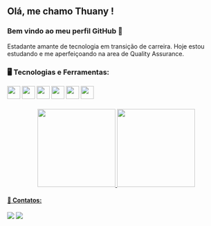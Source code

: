 ## Olá, me chamo Thuany ! 
### Bem vindo ao meu perfil GitHub 👋

Estadante amante de tecnologia em transição de carreira. Hoje estou estudando e me aperfeiçoando na area de Quality Assurance.

### 🖥️ Tecnologias e Ferramentas: 
<div>
  <img src="https://cdn.jsdelivr.net/gh/devicons/devicon/icons/html5/html5-original.svg" width="30" height="30"/> 
  <img src="https://cdn.jsdelivr.net/gh/devicons/devicon/icons/css3/css3-original.svg" width="30" height="30"/> 
  <img src="https://cdn.jsdelivr.net/gh/devicons/devicon/icons/javascript/javascript-original.svg" width="30" height="30"/> 
  <img src="https://cdn.jsdelivr.net/gh/devicons/devicon/icons/python/python-original.svg" width="30" height="30"/>
  <img src="https://cdn.jsdelivr.net/gh/devicons/devicon/icons/mysql/mysql-original.svg" width="30" height="30"/> 
  <img src="https://cdn.jsdelivr.net/gh/devicons/devicon/icons/jupyter/jupyter-original-wordmark.svg" width="30" height="30"/>      
</div>
  
####

<div align="center">
  <a href="https://github.com/thuanyvermelho">
  <img height="180em" src="https://github-readme-stats.vercel.app/api?username=thuanyvermelho&show_icons=true&theme=aura&include_all_commits=true&count_private=true"/>
  <img height="180em" src="https://github-readme-stats.vercel.app/api/top-langs/?username=thuanyvermelho&layout=compact&langs_count=7&theme=aura"/>
</div>

####
   
#### 📩 Contatos:

<div>
<a href ="mailto:thuanyvermelho@gmail.com"><img src="https://img.shields.io/badge/Gmail-D14836?style=for-the-badge&logo=gmail&logoColor=white" 
target="_blank"></a>
<a href="[https://www.linkedin.com/in/thuanyvermelho/](https://www.linkedin.com/in/thuanyvermelho/)" target="_blank"><img src="https://img.shields.io/badge/-LinkedIn-%230077B5?style=for-the-badge&logo=linkedin&logoColor=white" target="_blank"></a>   
</div>
          
          
